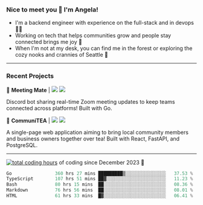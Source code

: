 ### Nice to meet you 👋 I'm Angela!

- I'm a backend engineer with experience on the full-stack and in devops 👩‍💻
- Working on tech that helps communities grow and people stay connected brings me joy 🤝
- When I'm not at my desk, you can find me in the forest or exploring the cozy nooks and crannies of Seattle 🧋

---

### Recent Projects

👾 **Meeting Mate** | [![](https://img.shields.io/badge/Code-violet.svg?style=flat-square)](https://github.com/angelajfisher/meeting-mate) [![](https://img.shields.io/badge/Site-violet.svg?style=flat-square)](https://angelajfisher.com/projects/meeting-mate)

Discord bot sharing real-time Zoom meeting updates to keep teams connected across platforms! Built with Go.

🍵 **CommuniTEA** | [![](https://img.shields.io/badge/Code-green.svg?style=flat-square)](https://gitlab.com/angelajfisher/communiTEA) [![](https://img.shields.io/badge/Demo-green.svg?style=flat-square)](https://angelajfisher.gitlab.io/communiTEA/)

A single-page web application aiming to bring local community members and business owners together over tea!  Built with React, FastAPI, and PostgreSQL.

---

<a href="https://wakatime.com/@018c1e94-8745-411f-aea1-f33be044d952"><img src="https://wakatime.com/badge/user/018c1e94-8745-411f-aea1-f33be044d952.svg?style=flat-square" alt="total coding hours" /></a> of coding since December 2023 🌊<br>
<!--START_SECTION:waka-->

```go
Go                360 hrs 27 mins █████████▒░░░░░░░░░░░░░░░   37.53 %
TypeScript        107 hrs 51 mins ██▓░░░░░░░░░░░░░░░░░░░░░░   11.23 %
Bash              80 hrs 15 mins  ██░░░░░░░░░░░░░░░░░░░░░░░   08.36 %
Markdown          76 hrs 56 mins  ██░░░░░░░░░░░░░░░░░░░░░░░   08.01 %
HTML              61 hrs 33 mins  █▓░░░░░░░░░░░░░░░░░░░░░░░   06.41 %
```

<!--END_SECTION:waka--> 
